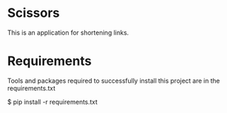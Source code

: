 # Scissors
This is an application for shortening links.
# Requirements
Tools and packages required to successfully install this project are in the requirements.txt

$ pip install -r requirements.txt
